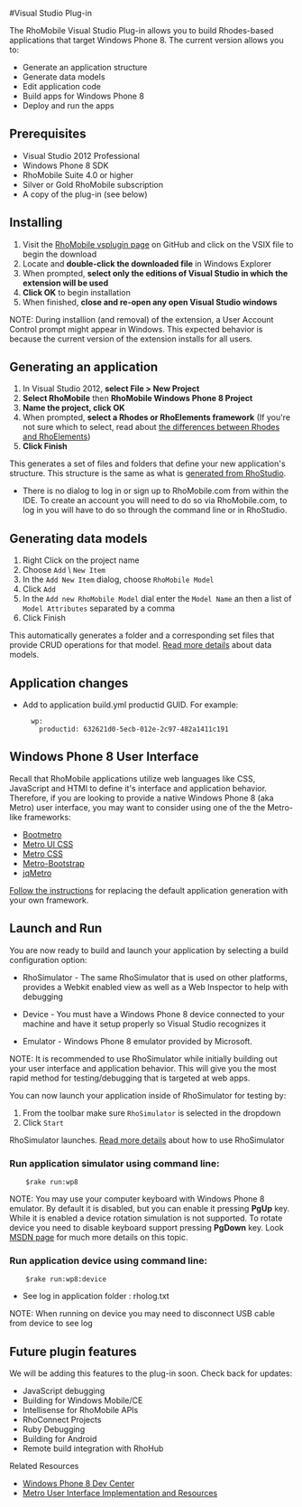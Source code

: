 #Visual Studio Plug-in

The RhoMobile Visual Studio Plug-in allows you to build Rhodes-based applications that target Windows Phone 8. The current version allows you to:

* Generate an application structure
* Generate data models
* Edit application code
* Build apps for Windows Phone 8
* Deploy and run the apps

## Prerequisites

* Visual Studio 2012 Professional
* Windows Phone 8 SDK
* RhoMobile Suite 4.0 or higher
* Silver or Gold RhoMobile subscription
* A copy of the plug-in (see below)

## Installing
1. Visit the [RhoMobile vsplugin page](https://github.com/rhomobile/vsplugin/tree/master/Installer) on GitHub and click on the VSIX file to begin the download 
2. Locate and **double-click the downloaded file** in Windows Explorer
3. When prompted, **select only the editions of Visual Studio in which the extension will be used**
4. **Click OK** to begin installation
5. When finished, **close and re-open any open Visual Studio windows**

NOTE: During installion (and removal) of the extension, a User Account Control prompt might appear in Windows. This expected behavior is because the current version of the extension installs for all users.

## Generating an application

1. In Visual Studio 2012, **select File > New Project**
2. **Select RhoMobile** then **RhoMobile Windows Phone 8 Project**
3. **Name the project, click OK**
4. When prompted, **select a Rhodes or RhoElements framework** (If you're not sure which to select, read about [the differences between Rhodes and RhoElements](welcome#rhomobile))
5. **Click Finish**

This generates a set of files and folders that define your new application's structure. This structure is the same as what is [generated from RhoStudio](creating_a_project). 

* There is no dialog to log in or sign up to RhoMobile.com from within the IDE. To create an account you will need to do so via RhoMobile.com, to log in you will have to do so through the command line or in RhoStudio.



## Generating data models

1. Right Click on the project name
2. Choose `Add` \ `New Item`
3. In the `Add New Item` dialog, choose `RhoMobile Model`
4. Click `Add`
5. In the `Add new RhoMobile Model` dial enter the `Model Name` an then a list of `Model Attributes` separated by a comma
6. Click Finish

This automatically generates a folder and a corresponding set files that provide CRUD operations for that model. [Read more details](models) about data models.

## Application changes

* Add to application build.yml productid GUID. For example:

        wp:
          productid: 632621d0-5ecb-012e-2c97-482a1411c191

## Windows Phone 8 User Interface
Recall that RhoMobile applications utilize web languages like CSS, JavaScript and HTMl to define it's interface and application behavior. Therefore, if you are looking to provide a native Windows Phone 8 (aka Metro) user interface, you may want to consider using one of the the Metro-like frameworks:

* [Bootmetro](http://aozora.github.io/bootmetro/)
* [Metro UI CSS](http://metroui.org.ua/)
* [Metro CSS](http://code52.org/metro.css/)
* [Metro-Bootstrap](http://talkslab.github.com/metro-bootstrap/)
* [jqMetro](http://jqmetro.codeplex.com/)

[Follow the instructions]() for replacing the default application generation with your own framework.

## Launch and Run
You are now ready to build and launch your application by selecting a build configuration option:

* RhoSimulator - The same RhoSimulator that is used on other platforms, provides a Webkit enabled view as well as a Web Inspector to help with debugging

* Device - You must have a Windows Phone 8 device connected to your machine and have it setup properly so Visual Studio recognizes it

* Emulator - Windows Phone 8 emulator provided by Microsoft.

NOTE: It is recommended to use RhoSimulator while initially building out your user interface and application behavior. This will give you the most rapid method for testing/debugging that is targeted at web apps.

You can now launch your application inside of RhoSimulator for testing by:

1. From the toolbar make sure `RhoSimulator` is selected in the dropdown
2. Click `Start`

RhoSimulator launches. [Read more details]() about how to use RhoSimulator

### Run application simulator using command line:

        $rake run:wp8

NOTE: You may use your computer keyboard with Windows Phone 8 emulator. By default it is disabled, but you can enable it pressing **PgUp** key. While it is enabled a device rotation simulation is not supported. To rotate device you need to disable keyboard support pressing **PgDown** key.  Look [MSDN page](http://msdn.microsoft.com/en-us/library/ff754352(v=vs.92).aspx) for much more details on this topic.

### Run application device using command line:

        $rake run:wp8:device

* See log in application folder : rholog.txt

NOTE: When running on device you may need to disconnect USB cable from device to see log


## Future plugin features
We will be adding this features to the plug-in soon. Check back for updates:

* JavaScript debugging
* Building for Windows Mobile/CE
* Intellisense for RhoMobile APIs
* RhoConnect Projects
* Ruby Debugging
* Building for Android
* Remote build integration with RhoHub

Related Resources

* [Windows Phone 8 Dev Center](http://dev.windowsphone.com/en-us)
* [Metro User Interface Implementation and Resources](http://www.queness.com/post/13493/metro-user-interface-implementation-and-resources)
